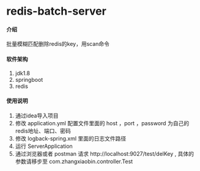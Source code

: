 # redis-batch-server

#### 介绍

批量模糊匹配删除redis的key，用scan命令

#### 软件架构

1.  jdk1.8
2.  springboot
3.  redis


#### 使用说明

1.  通过idea导入项目
2.  修改 application.yml 配置文件里面的 host ，port ，password 为自己的redis地址、端口、密码
3.  修改 logback-spring.xml 里面的日志文件路径 <property name="LOG_PATH" value="/Users/zhangxiaobin/sunlands/logs" />
4.  运行 ServerApplication
5.  通过浏览器或者 postman 请求 http://localhost:9027/test/delKey , 具体的参数请移步至 com.zhangxiaobin.controller.Test 

